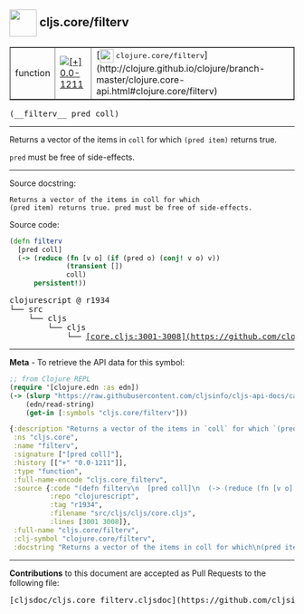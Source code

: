 ## <img width="48px" valign="middle" src="http://i.imgur.com/Hi20huC.png"> cljs.core/filterv

 <table border="1">
<tr>

<td>function</td>
<td><a href="https://github.com/cljsinfo/cljs-api-docs/tree/0.0-1211"><img valign="middle" alt="[+] 0.0-1211" src="https://img.shields.io/badge/+-0.0--1211-lightgrey.svg"></a> </td>
<td>
[<img height="24px" valign="middle" src="http://i.imgur.com/1GjPKvB.png"> <samp>clojure.core/filterv</samp>](http://clojure.github.io/clojure/branch-master/clojure.core-api.html#clojure.core/filterv)
</td>
</tr>
</table>

 <samp>
(__filterv__ pred coll)<br>
</samp>

---

Returns a vector of the items in `coll` for which `(pred item)` returns true.

`pred` must be free of side-effects.

---



Source docstring:

```
Returns a vector of the items in coll for which
(pred item) returns true. pred must be free of side-effects.
```

Source code:

```clj
(defn filterv
  [pred coll]
  (-> (reduce (fn [v o] (if (pred o) (conj! v o) v))
              (transient [])
              coll)
      persistent!))
```

 <pre>
clojurescript @ r1934
└── src
    └── cljs
        └── cljs
            └── <ins>[core.cljs:3001-3008](https://github.com/clojure/clojurescript/blob/r1934/src/cljs/cljs/core.cljs#L3001-L3008)</ins>
</pre>


---

__Meta__ - To retrieve the API data for this symbol:

```clj
;; from Clojure REPL
(require '[clojure.edn :as edn])
(-> (slurp "https://raw.githubusercontent.com/cljsinfo/cljs-api-docs/catalog/cljs-api.edn")
    (edn/read-string)
    (get-in [:symbols "cljs.core/filterv"]))
```

```clj
{:description "Returns a vector of the items in `coll` for which `(pred item)` returns true.\n\n`pred` must be free of side-effects.",
 :ns "cljs.core",
 :name "filterv",
 :signature ["[pred coll]"],
 :history [["+" "0.0-1211"]],
 :type "function",
 :full-name-encode "cljs.core_filterv",
 :source {:code "(defn filterv\n  [pred coll]\n  (-> (reduce (fn [v o] (if (pred o) (conj! v o) v))\n              (transient [])\n              coll)\n      persistent!))",
          :repo "clojurescript",
          :tag "r1934",
          :filename "src/cljs/cljs/core.cljs",
          :lines [3001 3008]},
 :full-name "cljs.core/filterv",
 :clj-symbol "clojure.core/filterv",
 :docstring "Returns a vector of the items in coll for which\n(pred item) returns true. pred must be free of side-effects."}

```

---

__Contributions__ to this document are accepted as Pull Requests to the following file:

 <pre>
[cljsdoc/cljs.core_filterv.cljsdoc](https://github.com/cljsinfo/cljs-api-docs/blob/master/cljsdoc/cljs.core_filterv.cljsdoc)
</pre>

